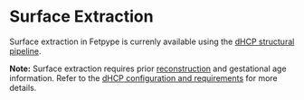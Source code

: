 # Surface Extraction

Surface extraction in Fetpype is currenly available using the [dHCP structural pipeline](segmentation.md#dhcp-structural-pipeline). 

**Note:** Surface extraction requires prior [reconstruction](reconstruction.md) and gestational age information. Refer to the [dHCP configuration and requirements](segmentation.md#dhcp-structural-pipeline) for more details.
